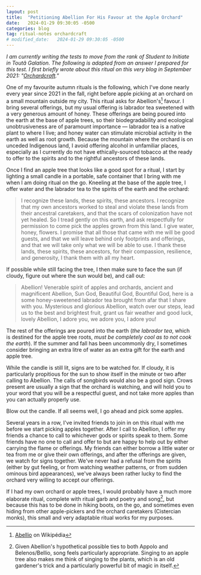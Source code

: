 ```yaml
---
layout: post
title:  "Petitioning Abellion For His Favour at the Apple Orchard"
date:   2024-01-29 09:30:05 -0500
categories: blog
tag: ritual-notes orchardcraft
# modified_date:   2024-01-29 09:30:05 -0500
---
```


<em>I am currently writing the tests to move from the rank of Student to Initiate in Toutâ Galation. The following is adapted from an answer I prepared for this test. I first briefly wrote about this ritual on this very blog in September 2021: "<a href="/blog/2021/09/20/orchardcraft.html">Orchardcraft</a>."</em>

One of my favourite autumn rituals is the following, which I've done nearly every year since 2021 in the fall, right before apple picking at an orchard on a small mountain outside my city. This ritual asks for Abellion's[^1] favour. I bring several offerings, but my usual offering is labrador tea sweetened with a very generous amount of honey. These offerings are being poured into the earth at the base of apple trees, so their biodegradability and ecological unobtrusiveness are of paramount importance — labrador tea is a native plant to where I live; and honey water can stimulate microbial activity in the earth as well as root growth. Because the mountain where the orchard is on unceded Indigenous land, I avoid offering alcohol in unfamiliar places, especially as I currently do not have ethically-sourced tobacco at the ready to offer to the spirits and to the rightful ancestors of these lands.

[^1]: [Abellio](https://fr.wikipedia.org/wiki/Abellio) on Wikipédia

Once I find an apple tree that looks like a good spot for a ritual, I start by lighting a small candle in a portable, safe container that I bring with me when I am doing ritual on the go. Kneeling at the base of the apple tree, I offer water and the labrador tea to the spirits of the earth and the orchard: 

> I recognize these lands, these spirits, these ancestors. I recognize that my own ancestors worked to steal and violate these lands from their ancestral caretakers, and that the scars of colonization have not yet healed. So I tread gently on this earth, and ask respectfully for permission to come pick the apples grown from this land. I give water, honey, flowers. I promise that all those that came with me will be good guests, and that we will leave behind only footprints and offerings, and that we will take only what we will be able to use. I thank these lands, these spirits, these ancestors, for their compassion, resilience, and generosity, I thank them with all my heart.

If possible while still facing the tree, I then make sure to face the sun (if cloudy, figure out where the sun would be), and call out:

> Abellion! Venerable spirit of apples and orchards, ancient and magnificent Abellion, Sun God, Beautiful God, Bountiful God, here is a some honey-sweetened labrador tea brought from afar that I share with you. Mysterious and glorious Abellion, watch over our steps, lead us to the best and brightest fruit, grant us fair weather and good luck, lovely Abellion, I adore you, we adore you, I adore you!

The rest of the offerings are poured into the earth (*the labrador tea*, which is destined for the apple tree roots, *must be completely cool as to not cook the earth*). If the summer and fall has been uncommonly dry, I sometimes consider bringing an extra litre of water as an extra gift for the earth and apple tree.

While the candle is still lit, signs are to be watched for. If cloudy, it is particularly propitious for the sun to show itself in the minute or two after calling to Abellion. The calls of songbirds would also be a good sign. Crows present are usually a sign that the orchard is watching, and will hold you to your word that you will be a respectful guest, and not take more apples than you can actually properly use.

Blow out the candle. If all seems well, I go ahead and pick some apples.

Several years in a row, I've invited friends to join in on this ritual with me before we start picking apples together. After I call to Abellion, I offer my friends a chance to call to whichever gods or spirits speak to them. Some friends have no one to call and offer to but are happy to help out by either carrying the flame or offerings. My friends can either borrow a little water or tea from me or give their own offerings, and after the offerings are given, we watch for signs together. We've never had a refusal from the spirits (either by gut feeling, or from watching weather patterns, or from sudden ominous bird appearances), we've always been rather lucky to find the orchard very willing to accept our offerings.

If I had my own orchard or apple trees, I would probably have a much more elaborate ritual, complete with ritual garb and poetry and song[^2], but because this has to be done in hiking boots, on the go, and sometimes even hiding from other apple-pickers and the orchard caretakers (Cistercian monks), this small and very adaptable ritual works for my purposes. 

[^2]:  Given Abellion's hypothetical possible ties to both Appolo and Belenos/Bellio, song feels particularly appropriate. Singing to an apple tree also makes me think of singing to the plants, which is an old gardener's trick and a particularly powerful bit of magic in itself. 